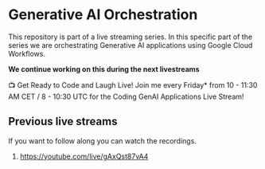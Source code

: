 # Generative AI Orchestration
This repository is part of a live streaming series. In this specific part of the series we are orchestrating Generative AI applications using Google Cloud Workflows. 

**We continue working on this during the next livestreams**

📺 Get Ready to Code and Laugh Live! Join me every Friday* from 10 - 11:30 AM CET / 8 - 10:30 UTC for the Coding GenAI Applications Live Stream!

## Previous live streams
If you want to follow along you can watch the recordings. 

1. https://youtube.com/live/gAxQst87vA4

